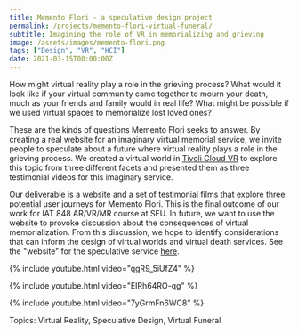 ```yaml
---
title: Memento Flori - a speculative design project
permalink: /projects/memento-flori-virtual-funeral/
subtitle: Imagining the role of VR in memorializing and grieving
image: /assets/images/memento-flori.png
tags: ["Design", "VR", "HCI"]
date: 2021-03-15T00:00:00Z
---
```


How might virtual reality play a role in the grieving process? What would it look like if your virtual community came together to mourn your death, much as your friends and family would in real life? What might be possible if we used virtual spaces to memorialize lost loved ones?
 
These are the kinds of questions Memento Flori seeks to answer. By creating a real website for an imaginary virtual memorial service, we invite people to speculate about a future where virtual reality plays a role in the grieving process. We created a virtual world in [Tivoli Cloud VR][tivoli] to explore this topic from three different facets and presented them as three testimonial videos for this imaginary service.
 
Our deliverable is a website and a set of testimonial films that explore three potential user journeys for Memento Flori. This is the final outcome of our work for IAT 848 AR/VR/MR course at SFU. In future, we want to use the website to provoke discussion about the consequences of virtual memorialization. From this discussion, we hope to identify considerations that can inform the design of virtual worlds and virtual death services. See the "website" for the speculative service [here][website].

{% include youtube.html video="qgR9_5iUfZ4" %}

{% include youtube.html video="EIRh64RO-qg" %}

{% include youtube.html video="7yGrmFn6WC8" %}

Topics: Virtual Reality, Speculative Design, Virtual Funeral

[website]: https://iat848.wixsite.com/mfservices
[tivoli]: https://twitter.com/tivolicloudvr
